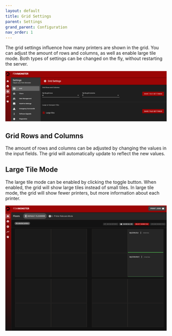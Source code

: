 ```yaml
---
layout: default
title: Grid Settings
parent: Settings
grand_parent: Configuration
nav_order: 1
---
```


The grid settings influence how many printers are shown in the grid.
You can adjust the amount of rows and columns, as well as enable large tile mode.
Both types of settings can be changed on the fly, without restarting the server.

![Screenshot of FDM Monster with grid settings, allowing you to set grid rows and columns.](grid_settings.png)

## Grid Rows and Columns

The amount of rows and columns can be adjusted by changing the values in the input fields.
The grid will automatically update to reflect the new values.

## Large Tile Mode

The large tile mode can be enabled by clicking the toggle button.
When enabled, the grid will show large tiles instead of small tiles.
In large tile mode, the grid will show fewer printers, but more information about each printer.

![Screenshot of grid view with large tiles](grid_settings_largetilemode.png)
